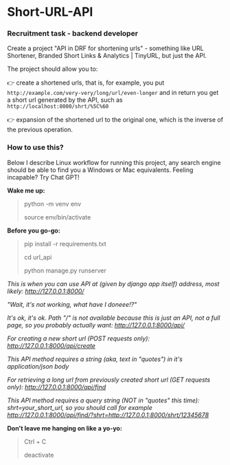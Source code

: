 # Short-URL-API
### Recruitment task - backend developer
Create a project "API in DRF for shortening urls" - something like URL Shortener, Branded
Short Links & Analytics | TinyURL, but just the API.

The project should allow you to:

👉 create a shortened urls, that is, for example, you put
`http://example.com/very-very/long/url/even-longer` and in return you get a short url generated by the API, such as `http://localhost:8000/shrt/%5C%60`

👉 expansion of the shortened url to the original one, which is the inverse of the previous
operation.

### How to use this?
Below I describe Linux workflow for running this project, any search engine should be able to find you a Windows or Mac equivalents. Feeling incapable? Try Chat GPT!

**Wake me up:**
> python -m venv env
>
> source env/bin/activate

**Before you go-go:**
> pip install -r requirements.txt
>
> cd url_api
>
> python manage.py runserver

*This is when you can use API at (given by django app itself) address, most likely: http://127.0.0.1:8000/*

*"Wait, it's not working, what have I doneee!?"*

*It's ok, it's ok. Path "/" is not available because this is just an API, not a full page, so you probably actually want: http://127.0.0.1:8000/api/*

*For creating a new short url (POST requests only): http://127.0.0.1:8000/api/create*

*This API method requires a string (aka, text in "quotes") in it's application/json body*

*For retrieving a long url from previously created short url (GET requests only): http://127.0.0.1:8000/api/find*

*This API method requires a query string (NOT in "quotes" this time): shrt=your_short_url, so you should call for example http://127.0.0.1:8000/api/find/?shrt=http://127.0.0.1:8000/shrt/12345678*


**Don't leave me hanging on like a yo-yo:**
> Ctrl + C
>
> deactivate

